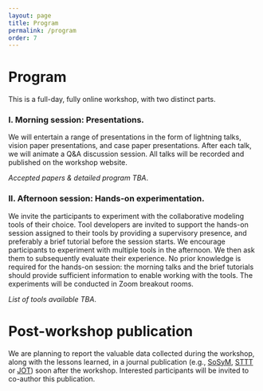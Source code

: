 ```yaml
---
layout: page
title: Program
permalink: /program
order: 7
---
```


# Program

This is a full-day, fully online workshop, with two distinct parts.

### I. Morning session: Presentations.
We will entertain a range of presentations in the form of lightning talks, vision paper presentations, and case paper presentations. After each talk, we will animate a Q&A discussion session. All talks will be recorded and published on the workshop website.

*Accepted papers & detailed program TBA*.


### II. Afternoon session: Hands-on experimentation.
We invite the participants to experiment with the collaborative modeling tools of their choice.
Tool developers are invited to support the hands-on session assigned to their tools by providing a supervisory presence, and preferably a brief tutorial before the session starts. We encourage participants to experiment with multiple tools in the afternoon.
We then ask them to subsequently evaluate their experience.
No prior knowledge is required for the hands-on session: the morning talks and the brief tutorials should provide sufficient information to enable working with the tools. The experiments will be conducted in Zoom breakout rooms.

*List of tools available TBA*.


# Post-workshop publication

We are planning to report the valuable data collected during the workshop, along with the lessons learned, in a journal publication (e.g., [SoSyM](https://www.sosym.org/), [STTT](https://www.springer.com/journal/10009) or [JOT](http://www.jot.fm/)) soon after the workshop. Interested participants will be invited to co-author this publication.

